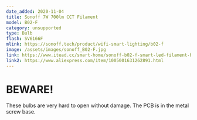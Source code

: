```yaml
---
date_added: 2020-11-04
title: Sonoff 7W 700lm CCT Filament
model: B02-F
category: unsupported
type: Bulb
flash: SV6166F
mlink: https://sonoff.tech/product/wifi-smart-lighting/b02-f
image: /assets/images/sonoff_B02-F.jpg
link: https://www.itead.cc/smart-home/sonoff-b02-f-smart-led-filament-bulb.html
link2: https://www.aliexpress.com/item/1005001631262891.html
---
```

# BEWARE!
These bulbs are very hard to open without damage. The PCB is in the metal screw base.